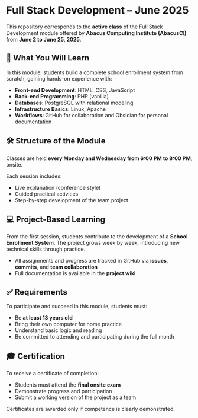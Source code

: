 # Full Stack Development – June 2025

This repository corresponds to the **active class** of the Full Stack Development module offered by **Abacus Computing Institute (AbacusCI)** from **June 2 to June 25, 2025**.

## 🧠 What You Will Learn

In this module, students build a complete school enrollment system from scratch, gaining hands-on experience with:

- **Front-end Development**: HTML, CSS, JavaScript
- **Back-end Programming**: PHP (vanilla)
- **Databases**: PostgreSQL with relational modeling
- **Infrastructure Basics**: Linux, Apache
- **Workflows**: GitHub for collaboration and Obsidian for personal documentation

## 🛠 Structure of the Module

Classes are held **every Monday and Wednesday from 6:00 PM to 8:00 PM**, onsite.

Each session includes:

- Live explanation (conference style)
- Guided practical activities
- Step-by-step development of the team project

## 💻 Project-Based Learning

From the first session, students contribute to the development of a **School Enrollment System**. The project grows week by week, introducing new technical skills through practice.

- All assignments and progress are tracked in GitHub via **issues**, **commits**, and **team collaboration**
- Full documentation is available in the **project wiki**

## ✅ Requirements

To participate and succeed in this module, students must:

- Be **at least 13 years old**
- Bring their own computer for home practice
- Understand basic logic and reading
- Be committed to attending and participating during the full month

## 🎓 Certification

To receive a certificate of completion:

- Students must attend the **final onsite exam**
- Demonstrate progress and participation
- Submit a working version of the project as a team

Certificates are awarded only if competence is clearly demonstrated.
